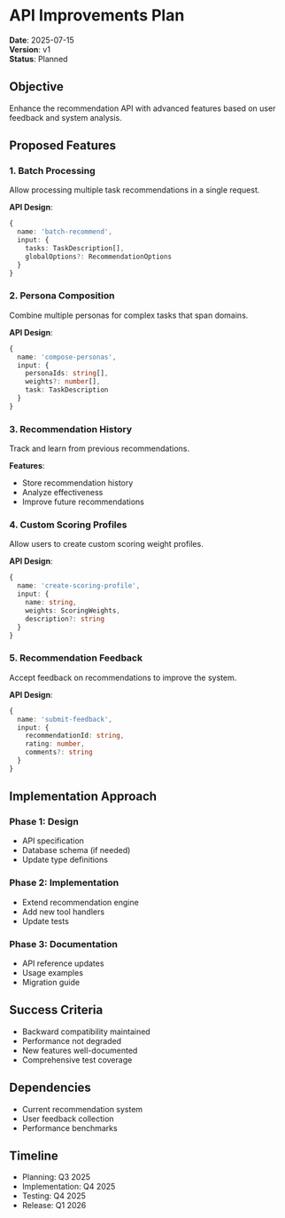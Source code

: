 # API Improvements Plan

**Date**: 2025-07-15  
**Version**: v1  
**Status**: Planned

## Objective

Enhance the recommendation API with advanced features based on user feedback and system analysis.

## Proposed Features

### 1. Batch Processing

Allow processing multiple task recommendations in a single request.

**API Design**:

```typescript
{
  name: 'batch-recommend',
  input: {
    tasks: TaskDescription[],
    globalOptions?: RecommendationOptions
  }
}
```

### 2. Persona Composition

Combine multiple personas for complex tasks that span domains.

**API Design**:

```typescript
{
  name: 'compose-personas',
  input: {
    personaIds: string[],
    weights?: number[],
    task: TaskDescription
  }
}
```

### 3. Recommendation History

Track and learn from previous recommendations.

**Features**:

- Store recommendation history
- Analyze effectiveness
- Improve future recommendations

### 4. Custom Scoring Profiles

Allow users to create custom scoring weight profiles.

**API Design**:

```typescript
{
  name: 'create-scoring-profile',
  input: {
    name: string,
    weights: ScoringWeights,
    description?: string
  }
}
```

### 5. Recommendation Feedback

Accept feedback on recommendations to improve the system.

**API Design**:

```typescript
{
  name: 'submit-feedback',
  input: {
    recommendationId: string,
    rating: number,
    comments?: string
  }
}
```

## Implementation Approach

### Phase 1: Design

- API specification
- Database schema (if needed)
- Update type definitions

### Phase 2: Implementation

- Extend recommendation engine
- Add new tool handlers
- Update tests

### Phase 3: Documentation

- API reference updates
- Usage examples
- Migration guide

## Success Criteria

- Backward compatibility maintained
- Performance not degraded
- New features well-documented
- Comprehensive test coverage

## Dependencies

- Current recommendation system
- User feedback collection
- Performance benchmarks

## Timeline

- Planning: Q3 2025
- Implementation: Q4 2025
- Testing: Q4 2025
- Release: Q1 2026
